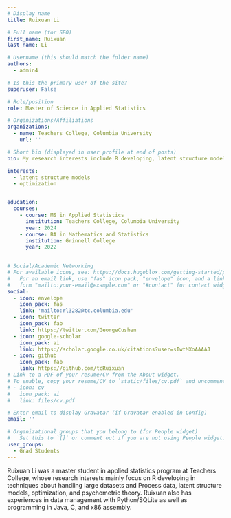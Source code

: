 ```yaml
---
# Display name
title: Ruixuan Li

# Full name (for SEO)
first_name: Ruixuan
last_name: Li

# Username (this should match the folder name)
authors:
  - admin4

# Is this the primary user of the site?
superuser: False

# Role/position
role: Master of Science in Applied Statistics 

# Organizations/Affiliations
organizations:
  - name: Teachers College, Columbia University
    url: ''

# Short bio (displayed in user profile at end of posts)
bio: My research interests include R developing, latent structure models, optimization, and psychometric theory.

interests:
  - latent structure models
  - optimization


education:
  courses:
    - course: MS in Applied Statistics
      institution: Teachers College, Columbia University
      year: 2024
    - course: BA in Mathematics and Statistics
      institution: Grinnell College     
      year: 2022
    

# Social/Academic Networking
# For available icons, see: https://docs.hugoblox.com/getting-started/page-builder/#icons
#   For an email link, use "fas" icon pack, "envelope" icon, and a link in the
#   form "mailto:your-email@example.com" or "#contact" for contact widget.
social:
  - icon: envelope
    icon_pack: fas
    link: 'mailto:rl3282@tc.columbia.edu'
  - icon: twitter
    icon_pack: fab
    link: https://twitter.com/GeorgeCushen
  - icon: google-scholar
    icon_pack: ai
    link: https://scholar.google.co.uk/citations?user=sIwtMXoAAAAJ
  - icon: github
    icon_pack: fab
    link: https://github.com/tcRuixuan
# Link to a PDF of your resume/CV from the About widget.
# To enable, copy your resume/CV to `static/files/cv.pdf` and uncomment the lines below.
# - icon: cv
#   icon_pack: ai
#   link: files/cv.pdf

# Enter email to display Gravatar (if Gravatar enabled in Config)
email: ''

# Organizational groups that you belong to (for People widget)
#   Set this to `[]` or comment out if you are not using People widget.
user_groups:
  - Grad Students
---
```


Ruixuan Li was a master student in applied statistics program at Teachers College, whose research interests mainly focus on R developing  in techniques about handling large datasets and Process data, latent structure models, optimization, and psychometric theory. Ruixuan also has experiences in data management with Python/SQLite as well as programming in Java, C, and x86 assembly. 


